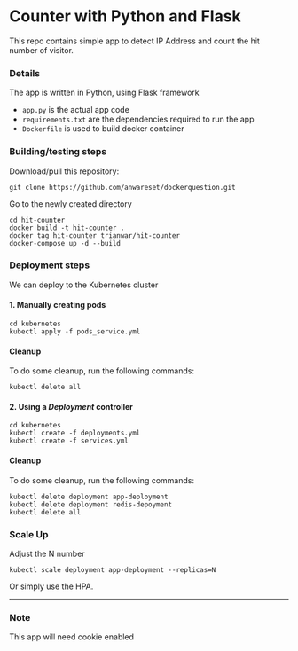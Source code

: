 # Counter with Python and Flask
This repo contains simple app to detect IP Address and count the hit number of visitor.

### Details

The app is written in Python, using Flask framework 

 - `app.py` is the actual app code
 - `requirements.txt` are the dependencies required to run the app
 - `Dockerfile` is used to build docker container
 
 ### Building/testing steps

Download/pull this repository:
```shell
git clone https://github.com/anwareset/dockerquestion.git
```

Go to the newly created directory
```shell
cd hit-counter
docker build -t hit-counter .
docker tag hit-counter trianwar/hit-counter
docker-compose up -d --build
```

### Deployment steps
We can deploy to the Kubernetes cluster
 
#### 1. Manually creating pods
```shell
cd kubernetes
kubectl apply -f pods_service.yml 
```

#### Cleanup
To do some cleanup, run the following commands:
```shell
kubectl delete all
```

#### 2. Using a _Deployment_ controller
```shell
cd kubernetes
kubectl create -f deployments.yml 
kubectl create -f services.yml 
```
 
#### Cleanup
To do some cleanup, run the following commands:
```shell
kubectl delete deployment app-deployment
kubectl delete deployment redis-depoyment
kubectl delete all
```

### Scale Up
Adjust the N number
```shell
kubectl scale deployment app-deployment --replicas=N
```
Or simply use the HPA.

---

### Note
This app will need cookie enabled
